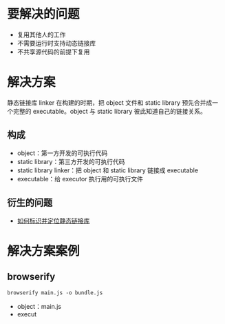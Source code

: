 # 要解决的问题

* 复用其他人的工作
* 不需要运行时支持动态链接库
* 不共享源代码的前提下复用

# 解决方案

静态链接库 linker 在构建的时期，把 object 文件和 static library 预先合并成一个完整的 executable。object 与 static library 彼此知道自己的链接关系。

## 构成

* object：第一方开发的可执行代码
* static library：第三方开发的可执行代码
* static library linker：把 object 和 static library 链接成 executable
* executable：给 executor 执行用的可执行文件

## 衍生的问题

* [如何标识并定位静态链接库](static-library-resolver.md)

# 解决方案案例

## browserify

```
browserify main.js -o bundle.js
```

* object：main.js
* execut
